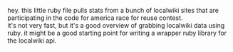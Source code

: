 hey. this little ruby file pulls stats from a bunch of localwiki sites that are participating in the code for america race for reuse contest.  
it's not very fast, but it's a good overview of grabbing localwiki data using ruby.
it might be a good starting point for writing a wrapper ruby library for the localwiki api.